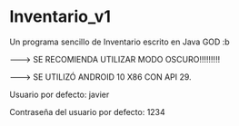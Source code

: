 # Inventario_v1
Un programa sencillo de Inventario escrito en Java GOD :b

---> SE RECOMIENDA UTILIZAR MODO OSCURO!!!!!!!!!


---> SE UTILIZÓ ANDROID 10 X86 CON API 29.

Usuario por defecto: javier


Contraseña del usuario por defecto: 1234
